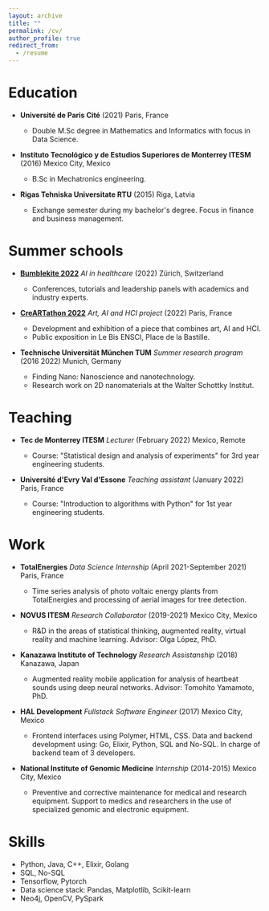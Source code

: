 ```yaml
---
layout: archive
title: ""
permalink: /cv/
author_profile: true
redirect_from:
  - /resume
---
```


<!-- {% include base_path %} -->

Education
======
* **Université de Paris Cité** (2021) Paris, France
  * Double M.Sc degree in Mathematics and Informatics with focus in Data Science.

* **Instituto Tecnológico y de Estudios Superiores de Monterrey ITESM** (2016) Mexico City, Mexico
  * B.Sc in Mechatronics engineering.

* **Rigas Tehniska Universitate RTU** (2015) Riga, Latvia
  * Exchange semester during my bachelor's degree. Focus in finance and business management.

Summer schools
======

* **[Bumblekite 2022](https://www.bumblekite.co/summer-school)** *AI in healthcare* (2022) Zürich, Switzerland
  * Conferences, tutorials and leadership panels with academics and industry experts.

* **[CreARTathon 2022](https://creartathon.com/news/20220714)** *Art, AI and HCI project* (2022) Paris, France
  * Development and exhibition of a piece that combines art, AI and HCI.
  * Public exposition in Le Bis ENSCI, Place de la Bastille.

* **Technische Universität München TUM** *Summer research program* (2016 2022) Munich, Germany
  * Finding Nano: Nanoscience and nanotechnology.
  * Research work on 2D nanomaterials at the Walter Schottky Institut.

Teaching
======

* **Tec de Monterrey ITESM** *Lecturer* (February 2022) Mexico, Remote
  * Course: "Statistical design and analysis of experiments" for 3rd year
engineering students.

* **Université d'Evry Val d'Essone** *Teaching assistant* (January 2022) Paris, France
  * Course: "Introduction to algorithms with Python" for 1st year engineering
students.

Work
======

* **TotalEnergies** *Data Science Internship* (April 2021-September 2021) Paris, France
  * Time series analysis of photo voltaic energy plants from TotalEnergies and
  processing of aerial images for tree detection.

* **NOVUS ITESM** *Research Collaborator* (2019-2021) Mexico City, Mexico
  * R&D in the areas of statistical thinking, augmented reality, virtual reality and machine learning. Advisor: Olga López, PhD.

* **Kanazawa Institute of Technology** *Research Assistanship* (2018) Kanazawa, Japan
  * Augmented reality mobile application for analysis of heartbeat sounds using deep neural networks. Advisor: Tomohito Yamamoto, PhD.

* **HAL Development** *Fullstack Software Engineer* (2017) Mexico City, Mexico
  * Frontend interfaces using Polymer, HTML, CSS. Data and backend development using: Go, Elixir, Python, SQL and No-SQL. In charge of backend team of 3 developers.

* **National Institute of Genomic Medicine** *Internship* (2014-2015) Mexico City, Mexico
  * Preventive and corrective maintenance for medical and research equipment. Support to medics and researchers in the use of specialized genomic and electronic equipment.

Skills
======
* Python, Java, C++, Elixir, Golang
* SQL, No-SQL
* Tensorflow, Pytorch
* Data science stack: Pandas, Matplotlib, Scikit-learn 
* Neo4j, OpenCV, PySpark

<!-- Publications
======
  <ul>{% for post in site.publications %}
    {% include archive-single-cv.html %}
  {% endfor %}</ul> -->

<!-- Presentations
======
  <ul>{% for post in site.talks reversed %}
    {% include archive-single-talk-cv.html %}
  {% endfor %}</ul> -->

<!-- Teaching
======
  <ul>{% for post in site.teaching %}
    {% include archive-single-cv.html %}
  {% endfor %}</ul>

Service and leadership
======
* Currently signed in to 43 different slack teams -->
